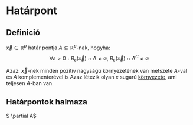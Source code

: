 # Határpont

## Definició
$\vec{x} \in \mathbb{R}^p$ határ pontja $A \subseteq \mathbb{R}^p$-nak, hogyha:
$$ \forall \varepsilon>0: B_{\varepsilon}(\vec{x})\cap A\neq \emptyset,\  B_{\varepsilon}(\vec{x})\cap A^C\neq \emptyset $$

Azaz: $\vec{x}$-nek minden pozitív nagyságú környezetének van metszete $A$-val és $A$ komplementerével is
Azaz létezik olyan $\varepsilon$ sugarú [környezete](kornyezet.md), ami teljesen $A$-ban van. 

## Határpontok halmaza
$ \partial A$ 
